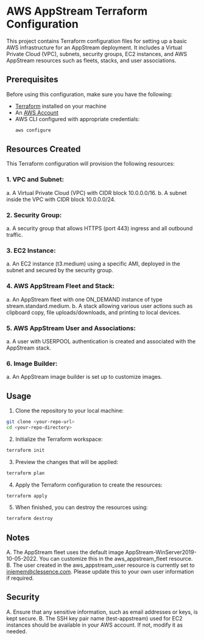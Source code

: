 # AWS AppStream Terraform Configuration

This project contains Terraform configuration files for setting up a basic AWS infrastructure for an AppStream deployment. It includes a Virtual Private Cloud (VPC), subnets, security groups, EC2 instances, and AWS AppStream resources such as fleets, stacks, and user associations.

## Prerequisites

Before using this configuration, make sure you have the following:

- [Terraform](https://www.terraform.io/downloads.html) installed on your machine
- An [AWS Account](https://aws.amazon.com/)
- AWS CLI configured with appropriate credentials:
  ```bash
  aws configure
  ```
## Resources Created
This Terraform configuration will provision the following resources:

### 1. VPC and Subnet:
a. A Virtual Private Cloud (VPC) with CIDR block 10.0.0.0/16.
b. A subnet inside the VPC with CIDR block 10.0.0.0/24.
### 2. Security Group:

a. A security group that allows HTTPS (port 443) ingress and all outbound traffic.
### 3. EC2 Instance:

a. An EC2 instance (t3.medium) using a specific AMI, deployed in the subnet and secured by the security group.
### 4. AWS AppStream Fleet and Stack:

a. An AppStream fleet with one ON_DEMAND instance of type stream.standard.medium.
b. A stack allowing various user actions such as clipboard copy, file uploads/downloads, and printing to local devices.
### 5. AWS AppStream User and Associations:

a. A user with USERPOOL authentication is created and associated with the AppStream stack.
### 6. Image Builder:

a. An AppStream image builder is set up to customize images.
## Usage
1. Clone the repository to your local machine:

```bash
git clone <your-repo-url>
cd <your-repo-directory>
```
2. Initialize the Terraform workspace:

```bash
terraform init
```
3. Preview the changes that will be applied:

```bash
terraform plan
```
4. Apply the Terraform configuration to create the resources:

```bash
terraform apply
```
5. When finished, you can destroy the resources using:

```bash
terraform destroy
```
## Notes
A. The AppStream fleet uses the default image AppStream-WinServer2019-10-05-2022. You can customize this in the aws_appstream_fleet resource.
B. The user created in the aws_appstream_user resource is currently set to iniemem@clessence.com. Please update this to your own user information if required.
## Security
A. Ensure that any sensitive information, such as email addresses or keys, is kept secure.
B. The SSH key pair name (test-appstream) used for EC2 instances should be available in your AWS account. If not, modify it as needed.
